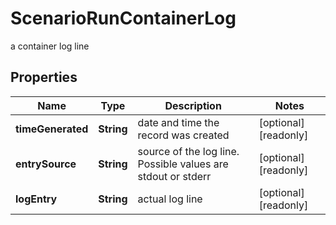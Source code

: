

# ScenarioRunContainerLog

a container log line

## Properties

Name | Type | Description | Notes
------------ | ------------- | ------------- | -------------
**timeGenerated** | **String** | date and time the record was created |  [optional] [readonly]
**entrySource** | **String** | source of the log line. Possible values are stdout or stderr |  [optional] [readonly]
**logEntry** | **String** | actual log line |  [optional] [readonly]



